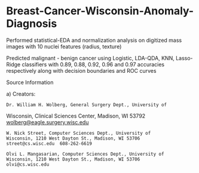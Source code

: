 # Breast-Cancer-Wisconsin-Anomaly-Diagnosis

Performed statistical-EDA and normalization analysis on digitized mass images with 10 nuclei features (radius, texture)

Predicted malignant - benign cancer using Logistic, LDA-QDA, KNN, Lasso-Ridge classifiers with 0.89, 0.88, 0.92, 0.96
and 0.97 accuracies respectively along with decision boundaries and ROC curves

Source Information

a) Creators: 

	Dr. William H. Wolberg, General Surgery Dept., University of
  Wisconsin,  Clinical Sciences Center, Madison, WI 53792
	wolberg@eagle.surgery.wisc.edu

	W. Nick Street, Computer Sciences Dept., University of
	Wisconsin, 1210 West Dayton St., Madison, WI 53706
	street@cs.wisc.edu  608-262-6619

	Olvi L. Mangasarian, Computer Sciences Dept., University of
	Wisconsin, 1210 West Dayton St., Madison, WI 53706
	olvi@cs.wisc.edu 

